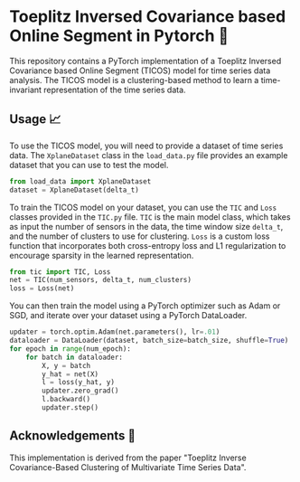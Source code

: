 # Toeplitz Inversed Covariance based Online Segment in Pytorch 🚀

This repository contains a PyTorch implementation of a Toeplitz Inversed Covariance based Online Segment (TICOS) model for time series data analysis. The TICOS model is a clustering-based method to learn a time-invariant representation of the time series data.

## Usage 📈

To use the TICOS model, you will need to provide a dataset of time series data. The `XplaneDataset` class in the `load_data.py` file provides an example dataset that you can use to test the model.

```python
from load_data import XplaneDataset
dataset = XplaneDataset(delta_t)
```

To train the TICOS model on your dataset, you can use the `TIC` and `Loss` classes provided in the `TIC.py` file. `TIC` is the main model class, which takes as input the number of sensors in the data, the time window size `delta_t`, and the number of clusters to use for clustering. `Loss` is a custom loss function that incorporates both cross-entropy loss and L1 regularization to encourage sparsity in the learned representation.

```python
from tic import TIC, Loss
net = TIC(num_sensors, delta_t, num_clusters)
loss = Loss(net)
```

You can then train the model using a PyTorch optimizer such as Adam or SGD, and iterate over your dataset using a PyTorch DataLoader.

```python
updater = torch.optim.Adam(net.parameters(), lr=.01)
dataloader = DataLoader(dataset, batch_size=batch_size, shuffle=True)
for epoch in range(num_epoch):
    for batch in dataloader:
        X, y = batch
        y_hat = net(X)
        l = loss(y_hat, y)
        updater.zero_grad()
        l.backward()
        updater.step()
```

## Acknowledgements 👏

This implementation is derived from the paper "Toeplitz Inverse Covariance-Based Clustering of Multivariate Time Series Data".

<!-- ## License 📝

This code is released under the MIT License. See the LICENSE file for details. -->